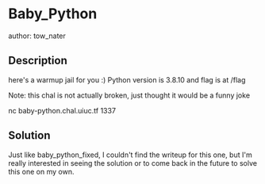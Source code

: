 # Baby_Python
author: tow_nater
## Description
here's a warmup jail for you :) Python version is 3.8.10 and flag is at /flag

Note: this chal is not actually broken, just thought it would be a funny joke

nc baby-python.chal.uiuc.tf 1337
## Solution
Just like baby_python_fixed, I couldn't find the writeup for this one, but I'm really interested in seeing the solution or to come back in the future to solve this one on my own.
